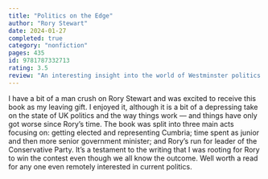 ```yaml
---
title: "Politics on the Edge"
author: "Rory Stewart"
date: 2024-01-27
completed: true
category: "nonfiction"
pages: 435
id: 9781787332713
rating: 3.5
review: "An interesting insight into the world of Westminster politics."
---
```


I have a bit of a man crush on Rory Stewart and was excited to receive this book as my leaving gift. I enjoyed it, although it is a bit of a depressing take on the state of UK politics and the way things work — and things have only got worse since Rory’s time. The book was split into three main acts focusing on: getting elected and representing Cumbria; time spent as junior and then more senior government minister; and Rory’s run for leader of the Conservative Party. It’s a testament to the writing that I was rooting for Rory to win the contest even though we all know the outcome. Well worth a read for any one even remotely interested in current politics.
